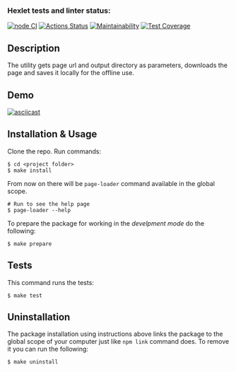 ### Hexlet tests and linter status:
[![node CI](https://github.com/anorone/backend-project-4/actions/workflows/node-ci.yml/badge.svg)](https://github.com/anorone/backend-project-4/actions/workflows/node-ci.yml)
[![Actions Status](https://github.com/anorone/backend-project-4/workflows/hexlet-check/badge.svg)](https://github.com/anorone/backend-project-4/actions)
[![Maintainability](https://api.codeclimate.com/v1/badges/ab46057f96f51735fbf7/maintainability)](https://codeclimate.com/github/anorone/backend-project-4/maintainability)
[![Test Coverage](https://api.codeclimate.com/v1/badges/ab46057f96f51735fbf7/test_coverage)](https://codeclimate.com/github/anorone/backend-project-4/test_coverage)

## Description
The utility gets page url and output directory as parameters, downloads the page and saves it locally for the offline use.

## Demo
[![asciicast](https://asciinema.org/a/dVKok25V5xW2SkjMF4LE8fZOw.svg)](https://asciinema.org/a/dVKok25V5xW2SkjMF4LE8fZOw)

## Installation & Usage
Clone the repo.
Run commands:
```shell
$ cd <project folder>
$ make install
```
From now on there will be `page-loader` command available in the global scope.
```shell
# Run to see the help page
$ page-loader --help
```
To prepare the package for working in the _develpment mode_ do the following:
```shell
$ make prepare
```

## Tests
This command runs the tests:
```shell
$ make test
```

## Uninstallation
The package installation using instructions above links the package to the global scope of your computer just like `npm link` command does. To remove it you can run the following:
```shell
$ make uninstall
```

